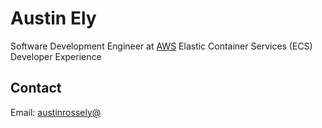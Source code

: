 # Austin Ely
Software Development Engineer at [AWS](https://aws.amazon.com)
Elastic Container Services (ECS) Developer Experience

## Contact
Email: [austinrossely@](mailto:austinrossely+gh@gmail.com)
